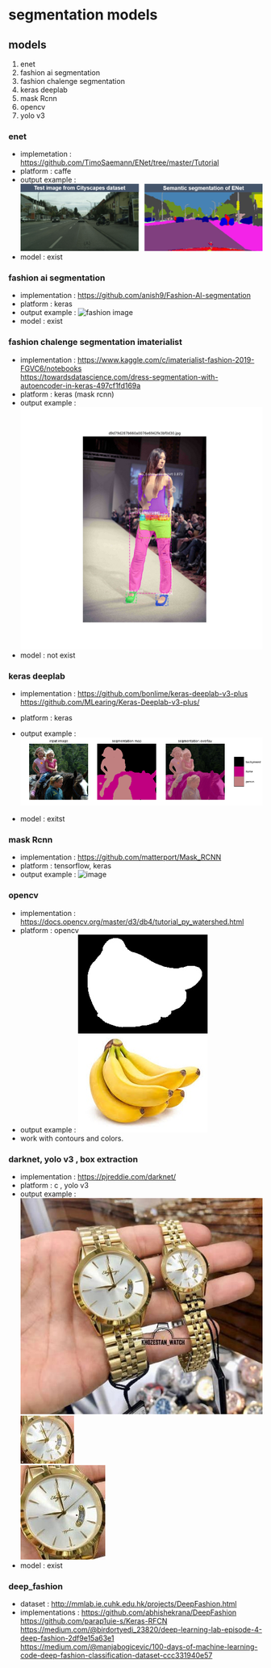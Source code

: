 # segmentation models
## models 
1. enet
2. fashion ai segmentation 
3. fashion chalenge segmentation 
4. keras deeplab 
5. mask Rcnn
6. opencv 
7. yolo v3

### enet
- implemetation : https://github.com/TimoSaemann/ENet/tree/master/Tutorial
- platform : caffe
- output example : ![enet image](images/image_enet.PNG)
- model : exist 

### fashion ai segmentation 
- implementation : https://github.com/anish9/Fashion-AI-segmentation
- platform : keras
- output example : ![fashion image](images/fashion_ai.png)
- model : exist 

### fashion chalenge segmentation imaterialist
- implementation : https://www.kaggle.com/c/imaterialist-fashion-2019-FGVC6/notebooks   
https://towardsdatascience.com/dress-segmentation-with-autoencoder-in-keras-497cf1fd169a  
- platform : keras (mask rcnn)
- output example : ![image](images/fashion_chalenge.jpg)
- model :  not exist

### keras deeplab 
- implementation : https://github.com/bonlime/keras-deeplab-v3-plus    
https://github.com/MLearing/Keras-Deeplab-v3-plus/   

- platform : keras
- output example : ![image](images/deeplab.png)
- model :  exitst

### mask Rcnn
- implementation : https://github.com/matterport/Mask_RCNN
- platform : tensorflow, keras
- output example : ![image]()

### opencv 
- implementation : https://docs.opencv.org/master/d3/db4/tutorial_py_watershed.html  
- platform : opencv
- output example : ![image](images/opencv.jpg)
- work with contours and colors.  

### darknet, yolo v3 , box extraction
- implementation : https://pjreddie.com/darknet/
- platform : c , yolo v3
- output example : ![image](images/darknet3.jpg)   
![image](images/darknet2.jpg)  
![image](images/darknet1.jpg)
- model : exist

### deep_fashion
- dataset : http://mmlab.ie.cuhk.edu.hk/projects/DeepFashion.html   
- implementations : https://github.com/abhishekrana/DeepFashion   
https://github.com/parap1uie-s/Keras-RFCN     
https://medium.com/@birdortyedi_23820/deep-learning-lab-episode-4-deep-fashion-2df9e15a63e1  
https://medium.com/@manjabogicevic/100-days-of-machine-learning-code-deep-fashion-classification-dataset-ccc331940e57    

 
